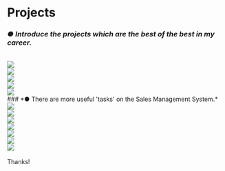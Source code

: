 # Projects
### *● Introduce the projects which are the best of the best in my career.*
<br>
<div>
<img src = "https://user-images.githubusercontent.com/42164506/43884527-50571904-9bf1-11e8-8fbe-5ab79ffa838b.JPG">
</div>
<div>
<img src = "https://user-images.githubusercontent.com/42164506/43884752-e945539c-9bf1-11e8-9278-f325383a74da.JPG">
</div>
<div>
<img src = "https://user-images.githubusercontent.com/42164506/43884842-2ca2f64e-9bf2-11e8-9811-cc661714a3a0.JPG">
</div>
<div>
<img src = "https://user-images.githubusercontent.com/42164506/43884923-636a003c-9bf2-11e8-9662-09b9bfb53cb9.JPG">
</div>
<div>
<img src = "https://user-images.githubusercontent.com/42164506/43884968-876008e2-9bf2-11e8-817a-04c322986531.JPG">
</div>
### *● There are more useful 'tasks' on the Sales Management System.*
<div>
<img src = "https://user-images.githubusercontent.com/42164506/43885144-02016d66-9bf3-11e8-8539-2cdb8ba33460.JPG">
</div>
<div>
<img src = "https://user-images.githubusercontent.com/42164506/43885198-2645fa5c-9bf3-11e8-89e7-450dad302422.JPG">
</div>
<div>
<img src = "https://user-images.githubusercontent.com/42164506/43885238-41fb54e0-9bf3-11e8-9f28-0bff7b4b87bf.JPG">
</div>
<div>
<img src = "https://user-images.githubusercontent.com/42164506/43885283-69dac4aa-9bf3-11e8-89a1-55c2695516bc.JPG">
</div>
<div>
<img src = "https://user-images.githubusercontent.com/42164506/43885313-83332f96-9bf3-11e8-9e84-172834a900fe.JPG">
</div>
<div>
<img src = "https://user-images.githubusercontent.com/42164506/43885357-a0eb068a-9bf3-11e8-91d2-a87d567998b2.JPG">
</div>
<div>
<img src = "https://user-images.githubusercontent.com/42164506/43885405-c288be36-9bf3-11e8-89b8-91ded8ade0ab.JPG">
</div>
<br>
Thanks!
